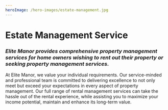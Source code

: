 ```yaml
---
heroImage: /hero-images/estate-management.jpg
---
```


# Estate Management Service

### *Elite Manor provides comprehensive property management services for home owners wishing to rent out their property or seeking property management services.*

At Elite Manor, we value your individual requirements. Our service-minded and professional team is committed to delivering excellence to not only meet but exceed your expectations in every aspect of property management. Our full range of rental management services can take the hassle out of the rental experience, while assisting you to maximize your income potential, maintain and enhance its long-term value.
